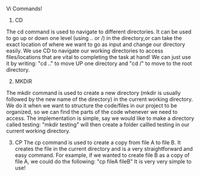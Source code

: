 Vi Commands!

1. CD

The cd command is used to navigate to different directories. It can be used to go up or down one level (using .. or /) in the directory,or can take the exact location of where we want to go as input and change our directory easily. We use CD to navigate our working directories to access files/locations that are vital to completing the task at hand! We can just use it by writing:
"cd .." to move UP one directory and "cd /" to move to the root directory.

2. MKDIR

The mkdir command is used to create a new directory (mkdir is usually followed by the new name of the directory) in the current working directory. We do it when we want to structure the code/files in our project to be organized, so we can find the parts of the code whenever we need to access. The implementation is simple, say we would like to make a directory called testing:
"mkdir testing" will then create a folder callled testing in our current working directory.

3. CP
The cp command is used to create a copy from file A to file B. It creates the file in the current directory and is a very straightforward and easy command. For example, if we wanted to create file B as a copy of file A, we could do the following:
"cp fileA fileB"
It is very very simple to use!
